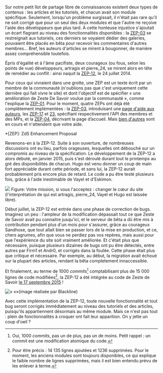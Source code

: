 Sur notre petit îlot de partage libre de connaissances existent deux types 
de contenus : les articles et les tutoriels, et chacun avait son module 
spécifique. Seulement, lorsqu'un problème surgissait, il n'était pas rare 
qu'il ne soit corrigé que pour un seul des deux modules et que l'autre ne 
reçoive l'aide des développeurs que plus tard. À cette honteuse injustice 
s'ajoutait un écart flagrant au niveau des fonctionnalités disponibles : la 
[ZEP-03](/contenus/aides/?type=tuto) se restreignait aux tutoriels, ces 
derniers se voyaient dédier des galeries, pouvaient être placés en bêta pour 
recevoir les commentaires d'autres membres... Bref, les auteurs d'articles 
se mirent à bougonner, de manière assez compréhensible toutefois.

Épris d'égalité et à l'âme pacifiste, deux courageux (ou fous, selon les points 
de vue) développeurs, artragis et pierre_24, se mirent alors en tête de 
remédier au conflit : ainsi naquit la [ZEP-12](https://zestedesavoir.com/forums/sujet/846/zep-12-refonte-du-principe-des-tutoriels-et-articles/), 
le 24 juillet 2014. 

Pour ceux qui vivraient dans une grotte, une ZEP est un texte écrit par un 
membre de la communauté (n'oublions pas que c'est uniquement cette dernière 
qui fait vivre le site) et dont l'objectif est de spécifier « une amélioration 
de Zeste De Savoir voulue par la communauté », comme l'explique la 
[ZEP-01](https://zestedesavoir.com/forums/sujet/617/zep-01-role-et-fonctionnement-des-zep/).
Pour le moment, quatre ZEPs ont déjà été complètement implémentées : la 
[ZEP-03](https://zestedesavoir.com/forums/sujet/666/zep-03-page-resumant-les-tutos-en-redaction/), 
introduisant une [page d'aide aux auteurs](/contenus/aides/), les 
[ZEP-17](https://zestedesavoir.com/forums/sujet/1365/zep-17-elaboration-de-lapi-des-membres/) 
et [23](https://zestedesavoir.com/forums/sujet/2211/zep-23-elaboration-de-lapi-des-mps/), 
spécifiant respectivement l'API des membres et des MPs, et la 
[ZEP-04](https://zestedesavoir.com/forums/sujet/669/zep-04-nouvelle-page-daccueil/), 
décrivant la page d’accueil. Mais 
[bien d'autres](https://zestedesavoir.com/forums/sujets/tag/51/zep/) sont en
cours et n'attendent que votre aide.

*[ZEP]: ZdS Enhancement Proposal

Revenons-en à la ZEP-12. Suite à son ouverture, de nombreuses discussions ont 
eu lieu, parfois orageuses, lesquelles ont débouché sur un compromis au niveau 
de la spécification. Le développement de la ZEP-12 a alors débuté, en janvier 
2015, puis s'est déroulé durant tout le printemps au gré des disponibilités de 
chacun. Hugo est venu donner un coup de main fort appréciable durant cette 
période, et sans lui, la ZEP-12 aurait probablement pris encore plus de 
retard. Le code a pu être testé plusieurs fois, grâce à l'aide inestimable de 
Vayel et d'Eskimon.

![](http://img.maxisciences.com/greffe-d-organe/des-chirurgiens-britanniques-ont-greffe-un-coeur-qui-s-etait-arrete-a-un-patient-age-de-60-ans_69416_w460.jpg)
Figure: Votre mission, si vous l'acceptez : changer le cœur du site (l'interprétation de qui est artragis, pierre_24, Vayel et Hugo est laissée libre).

Début juillet, la ZEP-12 est entrée dans une phase de correction de bugs. 
Imaginez un peu : l'ampleur de la modification dépassait tout ce que Zeste de 
Savoir avait pu connaitre jusqu'ici, et le serveur de bêta a dû être mis à 
contribution pendant plus d'un mois pour s'assurer, grâce au courageux 
Sandhose, que tout allait bien se passer lors de la mise en production, et ce,  
chers agrumes, afin que vous ne perdiez pas vos repères, mais aussi pour que 
l'expérience du site soit vraiment améliorée. Et c'était plus que nécessaire, 
puisque plusieurs dizaines de bugs ont pu être détectés, entre autres par 
Firm1 et Andr0, et corrigés dans la foulée. Cette phase était plus que 
critique et nécessaire. Par exemple, au début, la migration avait échoué sur 
la plupart des articles, rendant la bêta completement innaccessible.

Et finalement, au terme de 1000 *commits*[^et_de_1000] comptabilisant plus de 
15 000 lignes de code modifiées[^lignes], la ZEP-12 a été intégrée au code de 
Zeste de Savoir 
[le 17 septembre 2015](https://github.com/zestedesavoir/zds-site/pull/2956#issuecomment-140724560) !

[^et_de_1000]: Oui, 1000 *commits*, pas un de plus, pas un de moins. Petit 
rappel : un *commit* est une modification atomique du code.

[^lignes]: Pour être précis : 14 135 lignes ajoutées et 1236 supprimées. Pour 
le moment, les anciens modules sont toujours disponibles, ce qui explique le 
faible nombre de lignes supprimées, mais il est bien entendu prévu de les 
enlever à terme.

![« «»(image réalisée par Blackline)](https://zestedesavoir.com/media/galleries/877/6943c548-1a50-45e4-85de-e3967a0e4444.png.960x960_q85.png)

Avec cette implémentation de la ZEP-12, toute nouvelle fonctionnalité et tout 
bug seront corrigés immédiatement au niveau des tutoriels *et* des articles, 
puisqu'ils appartiennent désormais au même module. Mais ce n'est pas tout : 
plein de fonctionnalités à croquer ont fait leur apparition. On y jette un 
coup d'oeil ?
